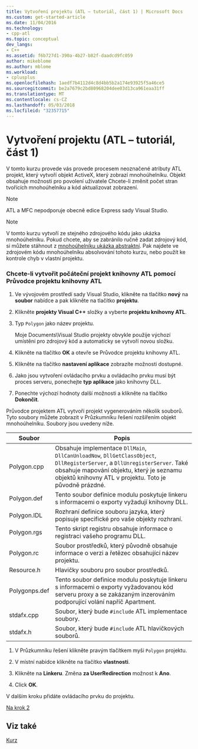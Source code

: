 ```yaml
---
title: Vytvoření projektu (ATL – tutoriál, část 1) | Microsoft Docs
ms.custom: get-started-article
ms.date: 11/04/2016
ms.technology:
- cpp-atl
ms.topic: conceptual
dev_langs:
- C++
ms.assetid: f6b727d1-390a-4b27-b82f-daadcd9fc059
author: mikeblome
ms.author: mblome
ms.workload:
- cplusplus
ms.openlocfilehash: 1aedf7b4112d4c8d4bb5b2a174e93925f5a46ce5
ms.sourcegitcommit: be2a7679c2bd80968204dee03d13ca961eaa31ff
ms.translationtype: MT
ms.contentlocale: cs-CZ
ms.lasthandoff: 05/03/2018
ms.locfileid: "32357715"
---
```

# <a name="creating-the-project-atl-tutorial-part-1"></a>Vytvoření projektu (ATL – tutoriál, část 1)
V tomto kurzu provede vás provede procesem neoznačené atributy ATL projekt, který vytvoří objekt ActiveX, který zobrazí mnohoúhelníku. Objekt obsahuje možnosti pro povolení uživatele Chcete-li změnit počet stran tvořících mnohoúhelníku a kód aktualizovat zobrazení.  
  
> [!NOTE]
>  ATL a MFC nepodporuje obecně edice Express sady Visual Studio.  
  
> [!NOTE]
>  V tomto kurzu vytvoří ze stejného zdrojového kódu jako ukázka mnohoúhelníku. Pokud chcete, aby se zabránilo ručně zadat zdrojový kód, si můžete stáhnout z [mnohoúhelníku ukázka abstraktní](../visual-cpp-samples.md). Pak najdete ve zdrojovém kódu mnohoúhelníku absolvování tohoto kurzu, nebo použít ke kontrole chyb v vlastní projektu.  
  
### <a name="to-create-the-initial-atl-project-using-the-atl-project-wizard"></a>Chcete-li vytvořit počáteční projekt knihovny ATL pomocí Průvodce projektu knihovny ATL  
  
1.  Ve vývojovém prostředí sady Visual Studio, klikněte na tlačítko **nový** na **soubor** nabídce a pak klikněte na tlačítko **projektu**.  
  
2.  Klikněte **projekty Visual C++** složky a vyberte **projektu knihovny ATL**.  
  
3.  Typ `Polygon` jako název projektu.  
  
     Moje Documents\Visual Studio projekty obvykle použije výchozí umístění pro zdrojový kód a automaticky se vytvoří novou složku.  
  
4.  Klikněte na tlačítko **OK** a otevře se Průvodce projektu knihovny ATL.  
  
5.  Klikněte na tlačítko **nastavení aplikace** zobrazíte možnosti dostupné.  
  
6.  Jako jsou vytvoření ovládacího prvku a ovládacího prvku musí být proces serveru, ponechejte **typ aplikace** jako knihovny DLL.  
  
7.  Ponechte výchozí hodnoty další možnosti a klikněte na tlačítko **Dokončit**.  
  
 Průvodce projektem ATL vytvoří projekt vygenerováním několik souborů. Tyto soubory můžete zobrazit v Průzkumníku řešení rozšířením objekt mnohoúhelníku. Soubory jsou uvedeny níže.  
  
|Soubor|Popis|  
|----------|-----------------|  
|Polygon.cpp|Obsahuje implementace `DllMain`, `DllCanUnloadNow`, `DllGetClassObject`, `DllRegisterServer`, a `DllUnregisterServer`. Také obsahuje mapování objektu, který je seznamu objektů knihovny ATL v projektu. Toto je původně prázdné.|  
|Polygon.def|Tento soubor definice modulu poskytuje linkeru s informacemi o exporty vyžadují knihovny DLL.|  
|Polygon.IDL|Rozhraní definice souboru jazyka, který popisuje specifické pro vaše objekty rozhraní.|  
|Polygon.rgs|Tento skript registru obsahuje informace o registraci vašeho programu DLL.|  
|Polygon.rc|Soubor prostředků, který původně obsahuje informace o verzi a řetězec obsahující název projektu.|  
|Resource.h|Hlavičky souboru pro soubor prostředků.|  
|Polygonps.def|Tento soubor definice modulu poskytuje linkeru s informacemi o exporty vyžadovanou kód serveru proxy a se zakázaným inzerováním podporující volání napříč Apartment.|  
|stdafx.cpp|Soubor, který bude `#include` ATL implementace soubory.|  
|stdafx.h|Soubor, který bude `#include` ATL hlavičkových souborů.|  
  
1.  V Průzkumníku řešení klikněte pravým tlačítkem myši `Polygon` projektu.  
  
2.  V místní nabídce klikněte na tlačítko **vlastnosti**.  
  
3.  Klikněte na **Linkeru**. Změna **za UserRedirection** možnost k **Ano**.  
  
4.  Click **OK**.  
  
 V dalším kroku přidáte ovládacího prvku do projektu.  
  
 [Na krok 2](../atl/adding-a-control-atl-tutorial-part-2.md)  
  
## <a name="see-also"></a>Viz také  
 [Kurz](../atl/active-template-library-atl-tutorial.md)

